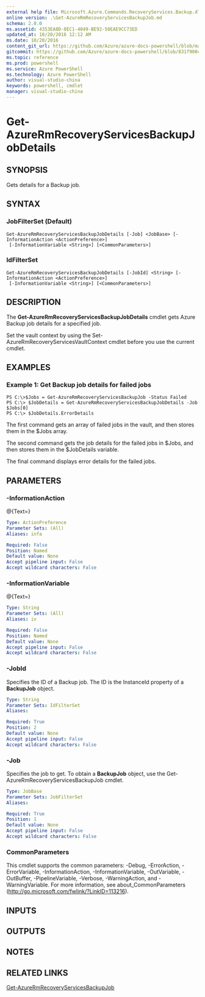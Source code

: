 ```yaml
---
external help file: Microsoft.Azure.Commands.RecoveryServices.Backup.dll-Help.xml
online version: .\Get-AzureRmRecoveryServicesBackupJob.md
schema: 2.0.0
ms.assetid: 4353EA8D-8EC1-4049-BE92-50EAE9CC73ED
updated_at: 10/20/2016 12:12 AM
ms.date: 10/20/2016
content_git_url: https://github.com/Azure/azure-docs-powershell/blob/master/azureps-cmdlets-docs/ResourceManager/AzureRM.RecoveryServices.Backup/v2.1.0/Get-AzureRmRecoveryServicesBackupJobDetails.md
gitcommit: https://github.com/Azure/azure-docs-powershell/blob/831f900c1a4babea8fcc8817cfbc25252a1aa872/azureps-cmdlets-docs/ResourceManager/AzureRM.RecoveryServices.Backup/v2.1.0/Get-AzureRmRecoveryServicesBackupJobDetails.md
ms.topic: reference
ms.prod: powershell
ms.service: Azure PowerShell
ms.technology: Azure PowerShell
author: visual-studio-china
keywords: powershell, cmdlet
manager: visual-studio-china
---
```


# Get-AzureRmRecoveryServicesBackupJobDetails

## SYNOPSIS
Gets details for a Backup job.

## SYNTAX

### JobFilterSet (Default)
```
Get-AzureRmRecoveryServicesBackupJobDetails [-Job] <JobBase> [-InformationAction <ActionPreference>]
 [-InformationVariable <String>] [<CommonParameters>]
```

### IdFilterSet
```
Get-AzureRmRecoveryServicesBackupJobDetails [-JobId] <String> [-InformationAction <ActionPreference>]
 [-InformationVariable <String>] [<CommonParameters>]
```

## DESCRIPTION
The **Get-AzureRmRecoveryServicesBackupJobDetails** cmdlet gets Azure Backup job details for a specified job.

Set the vault context by using the Set-AzureRmRecoveryServicesVaultContext cmdlet before you use the current cmdlet.

## EXAMPLES

### Example 1: Get Backup job details for failed jobs
```
PS C:\>$Jobs = Get-AzureRmRecoveryServicesBackupJob -Status Failed
PS C:\> $JobDetails = Get-AzureRmRecoveryServicesBackupJobDetails -Job $Jobs[0]
PS C:\> $JobDetails.ErrorDetails
```

The first command gets an array of failed jobs in the vault, and then stores them in the $Jobs array.

The second command gets the job details for the failed jobs in $Jobs, and then stores them in the $JobDetails variable.

The final command displays error details for the failed jobs.

## PARAMETERS

### -InformationAction
@{Text=}

```yaml
Type: ActionPreference
Parameter Sets: (All)
Aliases: infa

Required: False
Position: Named
Default value: None
Accept pipeline input: False
Accept wildcard characters: False
```

### -InformationVariable
@{Text=}

```yaml
Type: String
Parameter Sets: (All)
Aliases: iv

Required: False
Position: Named
Default value: None
Accept pipeline input: False
Accept wildcard characters: False
```

### -JobId
Specifies the ID of a Backup job.
The ID is the InstanceId property of a **BackupJob** object.

```yaml
Type: String
Parameter Sets: IdFilterSet
Aliases: 

Required: True
Position: 2
Default value: None
Accept pipeline input: False
Accept wildcard characters: False
```

### -Job
Specifies the job to get.
To obtain a **BackupJob** object, use the Get-AzureRmRecoveryServicesBackupJob cmdlet.

```yaml
Type: JobBase
Parameter Sets: JobFilterSet
Aliases: 

Required: True
Position: 1
Default value: None
Accept pipeline input: False
Accept wildcard characters: False
```

### CommonParameters
This cmdlet supports the common parameters: -Debug, -ErrorAction, -ErrorVariable, -InformationAction, -InformationVariable, -OutVariable, -OutBuffer, -PipelineVariable, -Verbose, -WarningAction, and -WarningVariable. For more information, see about_CommonParameters (http://go.microsoft.com/fwlink/?LinkID=113216).

## INPUTS

## OUTPUTS

## NOTES

## RELATED LINKS

[Get-AzureRmRecoveryServicesBackupJob](.\Get-AzureRmRecoveryServicesBackupJob.md)


